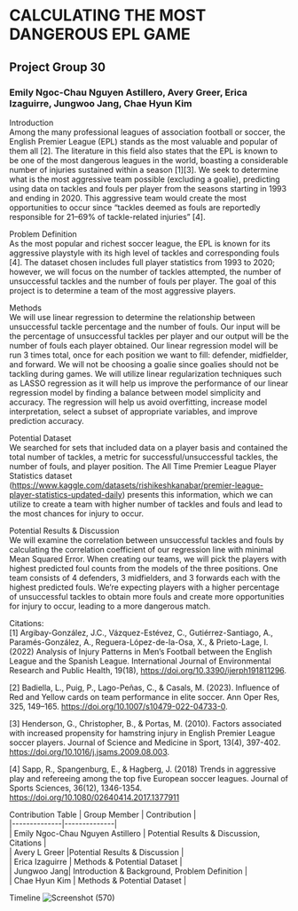 # CALCULATING THE MOST DANGEROUS EPL GAME
## Project Group 30
### Emily Ngoc-Chau Nguyen Astillero, Avery Greer, Erica Izaguirre, Jungwoo Jang, Chae Hyun Kim
Introduction  
Among the many professional leagues of association football or soccer, the English Premier League (EPL) stands as the most valuable and popular of them all [2]. The literature in this field also states that the EPL is known to be one of the most dangerous leagues in the world, boasting a considerable number of injuries sustained within a season [1][3]. We seek to determine what is the most aggressive team possible (excluding a goalie), predicting using data on tackles and fouls per player from the seasons starting in 1993 and ending in 2020. This aggressive team would create the most opportunities to occur since “tackles deemed as fouls are reportedly responsible for 21–69% of tackle-related injuries” [4].

Problem Definition  
As the most popular and richest soccer league, the EPL is known for its aggressive playstyle with its high level of tackles and corresponding fouls [4]. The dataset chosen includes full player statistics from 1993 to 2020; however, we will focus on the number of tackles attempted, the number of unsuccessful tackles and the number of fouls per player. The goal of this project is to determine a team of the most aggressive players.  

Methods  
We will use linear regression to determine the relationship between unsuccessful tackle percentage and the number of fouls. Our input will be the percentage of unsuccessful tackles per player and our output will be the number of fouls each player obtained. Our linear regression model will be run 3 times total, once for each position we want to fill: defender, midfielder, and forward. We will not be choosing a goalie since goalies should not be tackling during games. 
We will utilize linear regularization techniques such as LASSO regression as it will help us improve the performance of our linear regression model by finding a balance between model simplicity and accuracy. The regression will help us avoid overfitting, increase model interpretation, select a subset of appropriate variables, and improve prediction accuracy.

Potential Dataset  
We searched for sets that included data on a player basis and contained the total number of tackles, a metric for successful/unsuccessful tackles, the number of fouls, and player position. The All Time Premier League Player Statistics dataset (https://www.kaggle.com/datasets/rishikeshkanabar/premier-league-player-statistics-updated-daily) presents this information, which we can utilize to create a team with higher number of tackles and fouls and lead to the most chances for injury to occur. 

Potential Results & Discussion  
We will examine the correlation between unsuccessful tackles and fouls by calculating the correlation coefficient of our regression line with minimal Mean Squared Error. When creating our teams, we will pick the players with highest predicted foul counts from the models of the three positions. One team consists of 4 defenders, 3 midfielders, and 3 forwards each with the highest predicted fouls. 
We’re expecting players with a higher percentage of unsuccessful tackles to obtain more fouls and create more opportunities for injury to occur, leading to a more dangerous match. 

Citations:  
[1] Argibay-González, J.C., Vázquez-Estévez, C., Gutiérrez-Santiago, A., Paramés-González, A., Reguera-López-de-la-Osa, X., & Prieto-Lage, I. (2022) Analysis of Injury Patterns in Men’s Football between the English League and the Spanish League. International Journal of Environmental Research and Public Health, 19(18), 
 https://doi.org/10.3390/ijerph191811296.  

[2] Badiella, L., Puig, P., Lago-Peñas, C., & Casals, M. (2023). Influence of Red and Yellow cards on team performance in elite soccer. Ann Oper Res, 325, 149–165. 
 https://doi.org/10.1007/s10479-022-04733-0.  

[3] Henderson, G., Christopher, B., & Portas, M. (2010). Factors associated with increased propensity for hamstring injury in English Premier League soccer players. Journal of 
 Science and Medicine in Sport, 13(4), 397-402. https://doi.org/10.1016/j.jsams.2009.08.003. 

[4] Sapp, R., Spangenburg, E., & Hagberg, J. (2018) Trends in aggressive play and refereeing among the top five European soccer leagues. Journal of Sports Sciences, 36(12), 1346-1354. https://doi.org/10.1080/02640414.2017.1377911 

Contribution Table
| Group Member | Contribution |<br />
|--------------|--------------|<br />
| Emily Ngoc-Chau Nguyen Astillero | Potential Results & Discussion, Citations |<br />
| Avery L Greer |Potential Results & Discussion |<br />
| Erica Izaguirre | Methods & Potential Dataset |<br />
| Jungwoo Jang| Introduction & Background, Problem Definition |<br />
| Chae Hyun Kim | Methods & Potential Dataset |<br />

Timeline
![Screenshot (570)](https://github.com/JungwooJang119/JungwooJang119.github.io/assets/113401325/ff6d4f2c-3e4e-4882-8fa4-ee8ffe791d7b)


